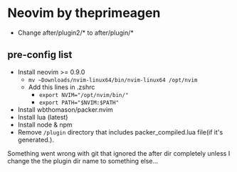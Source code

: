 # Neovim by theprimeagen

- Change after/plugin2/* to after/plugin/*

## pre-config list
- Install neovim >= 0.9.0
  - `mv ~Downloads/nvim-linux64/bin/nvim-linux64 /opt/nvim`
  - Add this lines in .zshrc
    - `export NVIM="/opt/nvim/bin/"`
    - `export PATH="$NVIM:$PATH"`
- Install wbthomason/packer.nvim
- Install lua (latest)
- Install node & npm
- Remove `/plugin` directory that includes packer_compiled.lua file(if it's generated.).

Something went wrong with git that ignored the after dir completely 
unless I change the the plugin dir name to something else...

